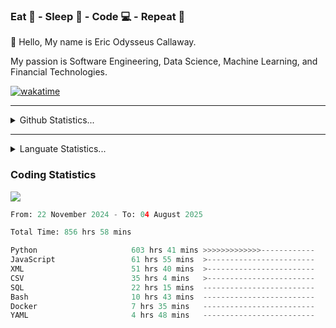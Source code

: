 <h3>Eat 🍴 - Sleep 🛌 - Code 💻 - Repeat 🔁</h3>

👋 Hello, My name is Eric Odysseus Callaway.

My passion is Software Engineering, Data Science, Machine Learning, and Financial Technologies.

[![wakatime](https://wakatime.com/badge/user/6717695f-6a13-47e3-aa16-c813e12c0985.svg)](https://wakatime.com/@6717695f-6a13-47e3-aa16-c813e12c0985)
<hr>
<details>
  <summary>
    Github Statistics...
  </summary>
    <p align="center">
      <img src="https://github-readme-stats.vercel.app/api?username=EricCallaway&show_icons=true"/>
    </p>
</details>
</hr>

<hr>
<details>
  <summary>
    Languate Statistics...
  </summary>
    <p align="center">
      <img src="https://wakatime.com/share/@Odysseus/6fc7c863-6fba-4e57-a6af-ed1f2fa8d560.svg"/>
    </p>
</details>
</hr>


<h3>Coding Statistics</h3>
<img src="https://wakatime.com/share/@Odysseus/5e02c832-9cc5-49a3-8f4c-bd2647d78fca.svg"/>
<!--START_SECTION:waka-->

```python
From: 22 November 2024 - To: 04 August 2025

Total Time: 856 hrs 58 mins

Python                     603 hrs 41 mins >>>>>>>>>>>>>------------   52.29 %
JavaScript                 61 hrs 55 mins  >------------------------   05.36 %
XML                        51 hrs 40 mins  >------------------------   04.48 %
CSV                        35 hrs 4 mins   >------------------------   03.04 %
SQL                        22 hrs 15 mins  -------------------------   01.93 %
Bash                       10 hrs 43 mins  -------------------------   00.93 %
Docker                     7 hrs 35 mins   -------------------------   00.66 %
YAML                       4 hrs 48 mins   -------------------------   00.42 %
```

<!--END_SECTION:waka-->
